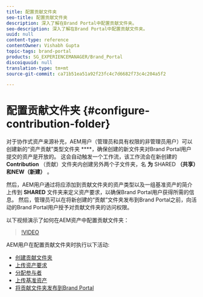 ```yaml
---
title: 配置贡献文件夹
seo-title: 配置贡献文件夹
description: 深入了解在Brand Portal中配置贡献文件夹。
seo-description: 深入了解在Brand Portal中配置贡献文件夹。
uuid: null
content-type: reference
contentOwner: Vishabh Gupta
topic-tags: brand-portal
products: SG_EXPERIENCEMANAGER/Brand_Portal
discoiquuid: null
translation-type: tm+mt
source-git-commit: ca71b51ea51a92f23fc4c7d6682f73c4c204a5f2

---
```



# 配置贡献文件夹 {#configure-contribution-folder}

对于协作式资产来源补充，AEM用户（管理员和具有权限的非管理员用户）可以创建新的“资产贡献”类型文件夹 ****，确保创建的新文件夹对Brand Portal用户提交的资产是开放的。  这会自动触发一个工作流，该工作流会在新创建的 **Contribution** （贡献）文件夹内创建另外两个子文件夹，名 **为** SHARED **（共享）和NEW（新建）** 。

然后，AEM用户通过将应添加到贡献文件夹的资产类型以及一组基准资产的简介上传到 **SHARED** 文件夹来定义资产要求，以确保Brand Portal用户获得所需的信息。 然后，管理员可以在将新创建的“贡献”文件夹发布到Brand Portal之前，向活动的Brand Portal用户授予对贡献文件夹的访问权限。

以下视频演示了如何在AEM资产中配置贡献文件夹：

>[!VIDEO](https://video.tv.adobe.com/v/30547)

AEM用户在配置贡献文件夹时执行以下活动:

* [创建贡献文件夹](brand-portal-create-contribution-folder.md)
* [上传资产要求](brand-portal-configure-contribution-folder-properties.md)
* [分配参与者](brand-portal-configure-contribution-folder-properties.md)
* [上传基准资产](brand-portal-upload-baseline-assets.md)
* [将贡献文件夹发布到Brand Portal](brand-portal-publish-contribution-folder-to-brand-portal.md)
